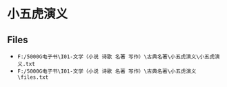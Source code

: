 # 小五虎演义

## Files

- `F:/5000G电子书\I01-文学（小说 诗歌 名著 写作）\古典名著\小五虎演义\小五虎演义.txt`
- `F:/5000G电子书\I01-文学（小说 诗歌 名著 写作）\古典名著\小五虎演义\files.txt`
